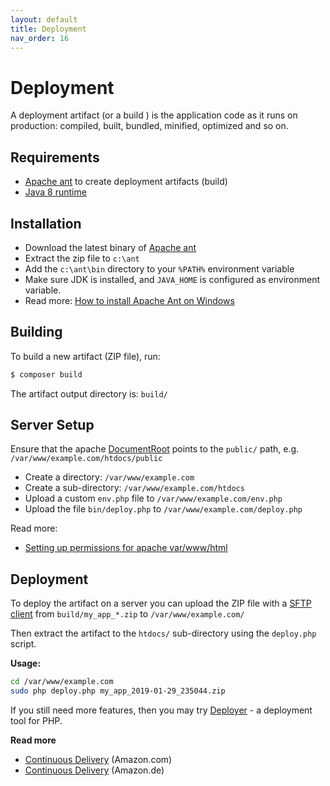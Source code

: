 ```yaml
---
layout: default
title: Deployment
nav_order: 16
---
```


# Deployment

A deployment artifact (or a build ) is the application code as it runs on production: 
compiled, built, bundled, minified, optimized and so on.
 
## Requirements

* [Apache ant](https://ant.apache.org) to create deployment artifacts (build)
* [Java 8 runtime](https://www.java.com/en/download/manual.jsp)

## Installation

* Download the latest binary of [Apache ant](https://ant.apache.org/bindownload.cgi)
* Extract the zip file to `c:\ant`
* Add the `c:\ant\bin` directory to your `%PATH%` environment variable
* Make sure JDK is installed, and `JAVA_HOME` is configured as environment variable.
* Read more: [How to install Apache Ant on Windows](https://mkyong.com/ant/how-to-install-apache-ant-on-windows/)

## Building

To build a new artifact (ZIP file), run:

``` bash
$ composer build
```

The artifact output directory is: `build/`

## Server Setup

Ensure that the apache [DocumentRoot](https://httpd.apache.org/docs/2.4/en/mod/core.html#documentroot) 
points to the `public/` path, e.g. `/var/www/example.com/htdocs/public`

* Create a directory: `/var/www/example.com`
* Create a sub-directory: `/var/www/example.com/htdocs`
* Upload a custom `env.php` file to `/var/www/example.com/env.php`
* Upload the file `bin/deploy.php` to `/var/www/example.com/deploy.php`

Read more:

* [Setting up permissions for apache var/www/html](https://odan.github.io/2019/02/17/correct-owner-and-permissions-of-var-www-html.html)

## Deployment

To deploy the artifact on a server you can upload the ZIP file with a [SFTP client](https://winscp.net) 
from `build/my_app_*.zip` to `/var/www/example.com/`

Then extract the artifact to the `htdocs/` sub-directory using the `deploy.php` script.

**Usage:**

```bash
cd /var/www/example.com
sudo php deploy.php my_app_2019-01-29_235044.zip
```

If you still need more features, then you may try [Deployer](https://deployer.org/) - a deployment tool for PHP.

**Read more** 

* [Continuous Delivery](https://www.amazon.com/dp/B003YMNVC0?tag=28031982-21) (Amazon.com)
* [Continuous Delivery](https://www.amazon.de/dp/B003YMNVC0?tag=28031982-21) (Amazon.de)
